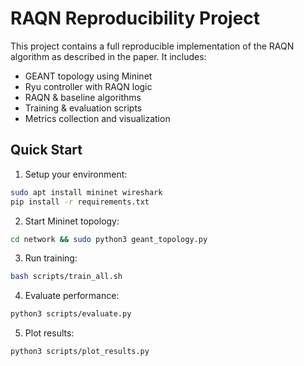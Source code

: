 # RAQN Reproducibility Project

This project contains a full reproducible implementation of the RAQN algorithm as described in the paper.
It includes:
- GEANT topology using Mininet
- Ryu controller with RAQN logic
- RAQN & baseline algorithms
- Training & evaluation scripts
- Metrics collection and visualization

## Quick Start
1. Setup your environment:
```bash
sudo apt install mininet wireshark
pip install -r requirements.txt
```
2. Start Mininet topology:
```bash
cd network && sudo python3 geant_topology.py
```
3. Run training:
```bash
bash scripts/train_all.sh
```
4. Evaluate performance:
```bash
python3 scripts/evaluate.py
```
5. Plot results:
```bash
python3 scripts/plot_results.py
```
